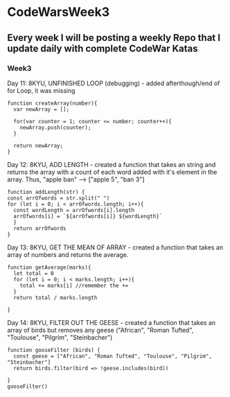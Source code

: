 # CodeWarsWeek3
## Every week I will be posting a weekly Repo that I update daily with complete CodeWar Katas
### Week3
Day 11: 8KYU, UNFINISHED LOOP (debugging) - added afterthough/end of for Loop, it was missing
```
function createArray(number){
  var newArray = [];
  
  for(var counter = 1; counter <= number; counter++){
    newArray.push(counter);
  }
  
  return newArray;
}
```
Day 12: 8KYU, ADD LENGTH - created a function that takes an string and returns the array with a count of each word added with it's element in the array.
Thus, "apple ban" --> ["apple 5", "ban 3"]
```
function addLength(str) {
const arrOfwords = str.split(" ")
for (let i = 0; i < arrOfwords.length; i++){
  const wordLength = arrOfwords[i].length
  arrOfwords[i] = `${arrOfwords[i]} ${wordLength}`
  }
  return arrOfwords
}
```
Day 13: 8KYU, GET THE MEAN OF ARRAY - created a function that takes an array of numbers and returns the average.
```
function getAverage(marks){
  let total = 0
  for (let i = 0; i < marks.length; i++){
    total += marks[i] //remember the += 
  }
  return total / marks.length

}
```
Day 14: 8KYU, FILTER OUT THE GEESE - created a function that takes an array of birds but removes any geese ("African", "Roman Tufted", "Toulouse", "Pilgrim", "Steinbacher")
```
function gooseFilter (birds) {
  const geese = ["African", "Roman Tufted", "Toulouse", "Pilgrim", "Steinbacher"]
  return birds.filter(bird => !geese.includes(bird)) 
  
}
gooseFilter()
```


